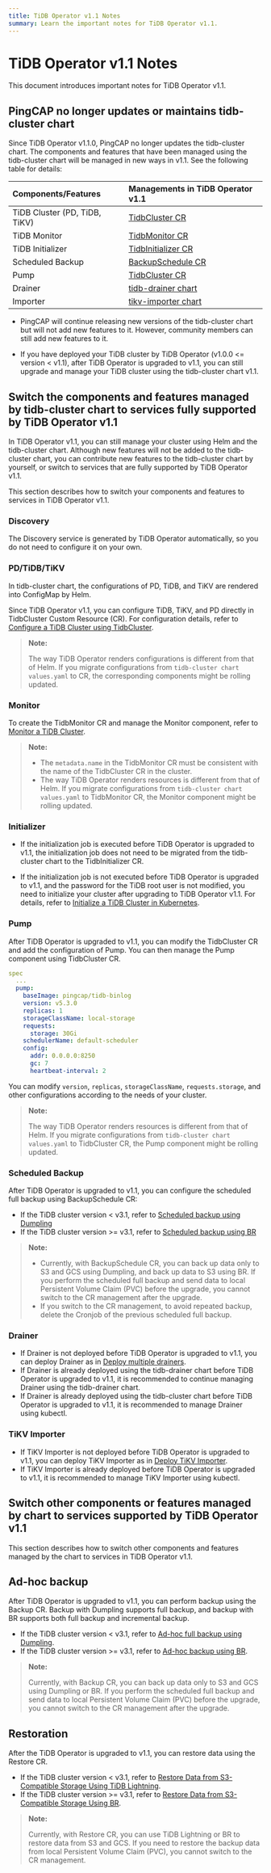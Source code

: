 ```yaml
---
title: TiDB Operator v1.1 Notes
summary: Learn the important notes for TiDB Operator v1.1.
---
```


# TiDB Operator v1.1 Notes

This document introduces important notes for TiDB Operator v1.1.

## PingCAP no longer updates or maintains tidb-cluster chart

Since TiDB Operator v1.1.0, PingCAP no longer updates the tidb-cluster chart. The components and features that have been managed using the tidb-cluster chart will be managed in new ways in v1.1. See the following table for details:

| Components/Features | Managements in TiDB Operator v1.1 |
| :--- | :--- |
| TiDB Cluster (PD, TiDB, TiKV) | [TidbCluster CR](https://github.com/pingcap/tidb-operator/blob/master/docs/api-references/docs.md) |
| TiDB Monitor | [TidbMonitor CR](https://github.com/pingcap/tidb-operator/blob/master/manifests/monitor/tidb-monitor.yaml) |
| TiDB Initializer | [TidbInitializer CR](https://github.com/pingcap/tidb-operator/blob/master/manifests/initializer/tidb-initializer.yaml) |
| Scheduled Backup | [BackupSchedule CR](https://github.com/pingcap/tidb-operator/blob/master/manifests/backup/backup-schedule-aws-s3-br.yaml) |
| Pump | [TidbCluster CR](https://github.com/pingcap/tidb-operator/blob/master/docs/api-references/docs.md) |
| Drainer | [tidb-drainer chart](https://github.com/pingcap/tidb-operator/tree/master/charts/tidb-drainer) |
| Importer | [tikv-importer chart](https://github.com/pingcap/tidb-operator/tree/master/charts/tikv-importer) |

- PingCAP will continue releasing new versions of the tidb-cluster chart but will not add new features to it. However, community members can still add new features to it.

- If you have deployed your TiDB cluster by TiDB Operator (v1.0.0 <= version < v1.1), after TiDB Operator is upgraded to v1.1, you can still upgrade and manage your TiDB cluster using the tidb-cluster chart v1.1.

## Switch the components and features managed by tidb-cluster chart to services fully supported by TiDB Operator v1.1

In TiDB Operator v1.1, you can still manage your cluster using Helm and the tidb-cluster chart. Although new features will not be added to the tidb-cluster chart, you can contribute new features to the tidb-cluster chart by yourself, or switch to services that are fully supported by TiDB Operator v1.1.

This section describes how to switch your components and features to services in TiDB Operator v1.1.

### Discovery

The Discovery service is generated by TiDB Operator automatically, so you do not need to configure it on your own.

### PD/TiDB/TiKV

In tidb-cluster chart, the configurations of PD, TiDB, and TiKV are rendered into ConfigMap by Helm.

Since TiDB Operator v1.1, you can configure TiDB, TiKV, and PD directly in TidbCluster Custom Resource (CR). For configuration details, refer to [Configure a TiDB Cluster using TidbCluster](configure-a-tidb-cluster.md).

> **Note:**
>
> The way TiDB Operator renders configurations is different from that of Helm. If you migrate configurations from `tidb-cluster chart values.yaml` to CR, the corresponding components might be rolling updated.

### Monitor

To create the TidbMonitor CR and manage the Monitor component, refer to [Monitor a TiDB Cluster](monitor-a-tidb-cluster.md).

> **Note:**
>
> * The `metadata.name` in the TidbMonitor CR must be consistent with the name of the TidbCluster CR in the cluster.
> * The way TiDB Operator renders resources is different from that of Helm. If you migrate configurations from `tidb-cluster chart values.yaml` to TidbMonitor CR, the Monitor component might be rolling updated.

### Initializer

- If the initialization job is executed before TiDB Operator is upgraded to v1.1, the initialization job does not need to be migrated from the tidb-cluster chart to the TidbInitializer CR.

- If the initialization job is not executed before TiDB Operator is upgraded to v1.1, and the password for the TiDB root user is not modified, you need to initialize your cluster after upgrading to TiDB Operator v1.1. For details, refer to [Initialize a TiDB Cluster in Kubernetes](initialize-a-cluster.md).

### Pump

After TiDB Operator is upgraded to v1.1, you can modify the TidbCluster CR and add the configuration of Pump. You can then manage the Pump component using TidbCluster CR.

``` yaml
spec
  ...
  pump:
    baseImage: pingcap/tidb-binlog
    version: v5.3.0
    replicas: 1
    storageClassName: local-storage
    requests:
      storage: 30Gi
    schedulerName: default-scheduler
    config:
      addr: 0.0.0.0:8250
      gc: 7
      heartbeat-interval: 2
```

You can modify `version`, `replicas`, `storageClassName`, `requests.storage`, and other configurations according to the needs of your cluster.

> **Note:**
>
> The way TiDB Operator renders resources is different from that of Helm. If you migrate configurations from `tidb-cluster chart values.yaml` to TidbCluster CR, the Pump component might be rolling updated.

### Scheduled Backup

After TiDB Operator is upgraded to v1.1, you can configure the scheduled full backup using BackupSchedule CR:

- If the TiDB cluster version < v3.1, refer to [Scheduled backup using Dumpling](backup-to-s3.md#scheduled-full-backup-to-s3-compatible-storage)
- If the TiDB cluster version >= v3.1, refer to [Scheduled backup using BR](backup-to-aws-s3-using-br.md#scheduled-full-backup)

> **Note:**
>
> - Currently, with BackupSchedule CR, you can back up data only to S3 and GCS using Dumpling, and back up data to S3 using BR. If you perform the scheduled full backup and send data to local Persistent Volume Claim (PVC) before the upgrade, you cannot switch to the CR management after the upgrade.
> - If you switch to the CR management, to avoid repeated backup, delete the Cronjob of the previous scheduled full backup.

### Drainer

- If Drainer is not deployed before TiDB Operator is upgraded to v1.1, you can deploy Drainer as in [Deploy multiple drainers](deploy-tidb-binlog.md#deploy-drainer).
- If Drainer is already deployed using the tidb-drainer chart before TiDB Operator is upgraded to v1.1, it is recommended to continue managing Drainer using the tidb-drainer chart.
- If Drainer is already deployed using the tidb-cluster chart before TiDB Operator is upgraded to v1.1, it is recommended to manage Drainer using kubectl.

### TiKV Importer

- If TiKV Importer is not deployed before TiDB Operator is upgraded to v1.1, you can deploy TiKV Importer as in [Deploy TiKV Importer](restore-data-using-tidb-lightning.md#deploy-tikv-importer).
- If TiKV Importer is already deployed before TiDB Operator is upgraded to v1.1, it is recommended to manage TiKV Importer using kubectl.

## Switch other components or features managed by chart to services supported by TiDB Operator v1.1

This section describes how to switch other components and features managed by the chart to services in TiDB Operator v1.1.

## Ad-hoc backup

After TiDB Operator is upgraded to v1.1, you can perform backup using the Backup CR. Backup with Dumpling supports full backup, and backup with BR supports both full backup and incremental backup.

- If the TiDB cluster version < v3.1, refer to [Ad-hoc full backup using Dumpling](backup-to-s3.md#ad-hoc-full-backup-to-s3-compatible-storage).
- If the TiDB cluster version >= v3.1, refer to [Ad-hoc backup using BR](backup-to-aws-s3-using-br.md#ad-hoc-backup).

> **Note:**
>
> Currently, with Backup CR, you can back up data only to S3 and GCS using Dumpling or BR. If you perform the scheduled full backup and send data to local Persistent Volume Claim (PVC) before the upgrade, you cannot switch to the CR management after the upgrade.

## Restoration

After the TiDB Operator is upgraded to v1.1, you can restore data using the Restore CR.

- If the TiDB cluster version < v3.1, refer to [Restore Data from S3-Compatible Storage Using TiDB Lightning](restore-from-s3.md).
- If the TiDB cluster version >= v3.1, refer to [Restore Data from S3-Compatible Storage Using BR](restore-from-aws-s3-using-br.md).

> **Note:**
>
> Currently, with Restore CR, you can use TiDB Lightning or BR to restore data from S3 and GCS. If you need to restore the backup data from local Persistent Volume Claim (PVC), you cannot switch to the CR management.
